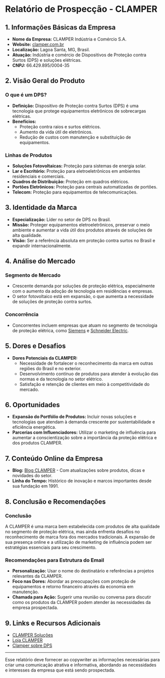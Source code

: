 # Relatório de Prospecção - CLAMPER

## 1. Informações Básicas da Empresa
- **Nome da Empresa:** CLAMPER Indústria e Comércio S.A.
- **Website:** [clamper.com.br](http://www.clamper.com.br)
- **Localização:** Lagoa Santa, MG, Brasil.
- **Atuação:** Indústria e comércio de Dispositivos de Proteção contra Surtos (DPS) e soluções elétricas.
- **CNPJ:** 66.429.895/0004-35

## 2. Visão Geral do Produto
### O que é um DPS?
- **Definição:** Dispositivo de Proteção contra Surtos (DPS) é uma tecnologia que protege equipamentos eletrônicos de sobrecargas elétricas.
- **Benefícios:** 
  - Proteção contra raios e surtos elétricos.
  - Aumento da vida útil de eletrônicos.
  - Redução de custos com manutenção e substituição de equipamentos.

### Linhas de Produtos
- **Soluções Fotovoltaicas:** Proteção para sistemas de energia solar.
- **Lar e Escritório:** Proteção para eletroeletrônicos em ambientes residenciais e comerciais.
- **Quadros de Distribuição:** Proteção em quadros elétricos.
- **Portões Eletrônicos:** Proteção para centrais automatizadas de portões.
- **Telecom:** Proteção para equipamentos de telecomunicações.

## 3. Identidade da Marca
- **Especialização:** Líder no setor de DPS no Brasil.
- **Missão:** Proteger equipamentos eletroeletrônicos, preservar o meio ambiente e aumentar a vida útil dos produtos através de soluções de alta qualidade.
- **Visão:** Ser a referência absoluta em proteção contra surtos no Brasil e expandir internacionalmente.

## 4. Análise do Mercado
### Segmento de Mercado
- Crescente demanda por soluções de proteção elétrica, especialmente com o aumento da adoção de tecnologia em residências e empresas.
- O setor fotovoltaico está em expansão, o que aumenta a necessidade de soluções de proteção contra surtos.

### Concorrência
- Concorrentes incluem empresas que atuam no segmento de tecnologia de proteção elétrica, como [Siemens](https://www.siemens.com) e [Schneider Electric](https://www.se.com).

## 5. Dores e Desafios
- **Dores Potenciais da CLAMPER:**
  - Necessidade de fortalecer o reconhecimento da marca em outras regiões do Brasil e no exterior.
  - Desenvolvimento contínuo de produtos para atender à evolução das normas e da tecnologia no setor elétrico.
  - Satisfação e retenção de clientes em meio à competitividade do mercado.

## 6. Oportunidades
- **Expansão do Portfólio de Produtos:** Incluir novas soluções e tecnologias que atendam à demanda crescente por sustentabilidade e eficiência energética.
- **Parcerias com Influenciadores:** Utilizar o marketing de influência para aumentar a conscientização sobre a importância da proteção elétrica e dos produtos CLAMPER.

## 7. Conteúdo Online da Empresa
- **Blog:** [Blog CLAMPER](https://clamper.com.br/blog) - Com atualizações sobre produtos, dicas e novidades do setor.
- **Linha do Tempo:** Histórico de inovação e marcos importantes desde sua fundação em 1991.

## 8. Conclusão e Recomendações
### Conclusão
A CLAMPER é uma marca bem estabelecida com produtos de alta qualidade no segmento de proteção elétrica, mas ainda enfrenta desafios no reconhecimento de marca fora dos mercados tradicionais. A expansão de sua presença online e a utilização de marketing de influência podem ser estratégias essenciais para seu crescimento.

### Recomendações para Estrutura do Email
- **Personalização:** Usar o nome do destinatário e referências a projetos relevantes da CLAMPER.
- **Foco nas Dores:** Abordar as preocupações com proteção de equipamentos e retorno financeiro através da economia em manutenção.
- **Chamada para Ação:** Sugerir uma reunião ou conversa para discutir como os produtos da CLAMPER podem atender às necessidades da empresa prospectada.

## 9. Links e Recursos Adicionais
- [CLAMPER Soluções](https://clamper.com.br/solucoes)
- [Loja CLAMPER](https://www.lojaclamper.com.br/)
- [Clamper sobre DPS](https://clamper.com.br/o-que-e-dps)

---

Esse relatório deve fornecer ao copywriter as informações necessárias para criar uma comunicação atrativa e informativa, abordando as necessidades e interesses da empresa que está sendo prospectada.